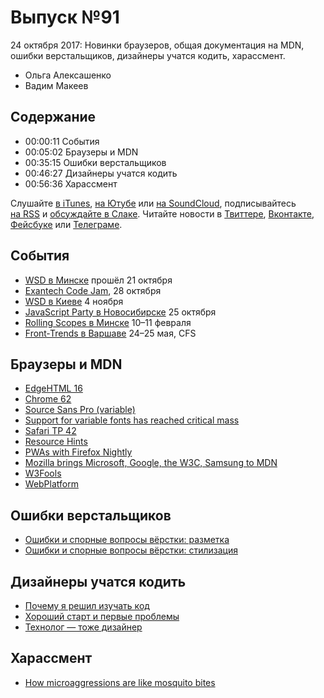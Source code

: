 # Выпуск №91

24 октября 2017: Новинки браузеров, общая документация на MDN, ошибки верстальщиков, дизайнеры учатся кодить, харассмент.

- Ольга Алексашенко
- Вадим Макеев

## Содержание

- 00:00:11 События
- 00:05:02 Браузеры и MDN
- 00:35:15 Ошибки верстальщиков
- 00:46:27 Дизайнеры учатся кодить
- 00:56:36 Харассмент

Слушайте [в iTunes](https://itunes.apple.com/ru/podcast/veb-standarty/id1080500016), [на Ютубе](https://www.youtube.com/playlist?list=PLMBnwIwFEFHcwuevhsNXkFTcadeX5R1Go) или [на SoundCloud](https://soundcloud.com/web-standards), подписывайтесь [на RSS](https://web-standards.ru/podcast/feed/) и [обсуждайте в Слаке](http://slack.web-standards.ru/). Читайте новости в [Твиттере](https://twitter.com/webstandards_ru), [Вконтакте](https://vk.com/webstandards_ru), [Фейсбуке](https://www.facebook.com/webstandardsru) или [Телеграме](https://t.me/webstandards_ru).

## События

- [WSD в Минске](https://wsd.events/2017/10/21/) прошёл 21 октября
- [Exantech Code Jam](https://exantech.timepad.ru/event/592878/), 28 октября
- [WSD в Киеве](https://wsd.events/2017/11/04/) 4 ноября
- [JavaScript Party в Новосибирске](https://events.yandex.ru/events/meetings/25-okt-2017/) 25 октября
- [Rolling Scopes в Минске](https://2018.conf.rollingscopes.com/) 10–11 февраля
- [Front‑Trends в Варшаве](https://2018.front-trends.com/speaking-at-front-trends/) 24–25 мая, CFS

## Браузеры и MDN

- [EdgeHTML 16](https://blogs.windows.com/msedgedev/2017/10/17/edgehtml-16-fall-creators-update/)
- [Chrome 62](https://youtu.be/jO8iVc4hEe8)
- [Source Sans Pro (variable)](https://github.com/adobe-fonts/source-sans-pro/releases/tag/variable-fonts)
- [Support for variable fonts has reached critical mass](https://twitter.com/variablefonts/status/921070099783737344)
- [Safari TP 42](https://webkit.org/blog/8001/release-notes-for-safari-technology-preview-42/)
- [Resource Hints](https://w3c.github.io/resource-hints/)
- [PWAs with Firefox Nightly](https://twitter.com/kennethrohde/status/920676961298649088)
- [Mozilla brings Microsoft, Google, the W3C, Samsung to MDN](https://blog.mozilla.org/blog/2017/10/18/mozilla-brings-microsoft-google-w3c-samsung-together-create-cross-browser-documentation-mdn/)
- [W3Fools](http://www.w3fools.com/)
- [WebPlatform](https://webplatform.github.io/)

## Ошибки верстальщиков

- [Ошибки и спорные вопросы вёрстки: разметка](http://nicothin.pro/page/oshibki-i-spornye-voprosy-v-html-css-vjorstke-2)
- [Ошибки и спорные вопросы вёрстки: стилизация](http://nicothin.pro/page/oshibki-i-spornye-voprosy-v-html-css-vjorstke-3)

## Дизайнеры учатся кодить

- [Почему я решил изучать код](https://teletype.in/@design-code/S1ZGYIt2Z)
- [Хороший старт и первые проблемы](https://teletype.in/@design-code/SJM-kcITb)
- [Технолог — тоже дизайнер](https://events.yandex.ru/lib/talks/460/)

## Харассмент

- [How microaggressions are like mosquito bites](https://youtu.be/hDd3bzA7450)
